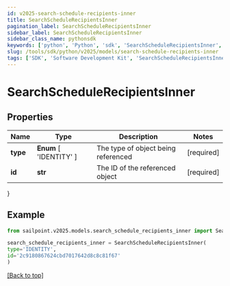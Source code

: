 ```yaml
---
id: v2025-search-schedule-recipients-inner
title: SearchScheduleRecipientsInner
pagination_label: SearchScheduleRecipientsInner
sidebar_label: SearchScheduleRecipientsInner
sidebar_class_name: pythonsdk
keywords: ['python', 'Python', 'sdk', 'SearchScheduleRecipientsInner', 'V2025SearchScheduleRecipientsInner'] 
slug: /tools/sdk/python/v2025/models/search-schedule-recipients-inner
tags: ['SDK', 'Software Development Kit', 'SearchScheduleRecipientsInner', 'V2025SearchScheduleRecipientsInner']
---
```


# SearchScheduleRecipientsInner


## Properties

Name | Type | Description | Notes
------------ | ------------- | ------------- | -------------
**type** |  **Enum** [  'IDENTITY' ] | The type of object being referenced | [required]
**id** | **str** | The ID of the referenced object | [required]
}

## Example

```python
from sailpoint.v2025.models.search_schedule_recipients_inner import SearchScheduleRecipientsInner

search_schedule_recipients_inner = SearchScheduleRecipientsInner(
type='IDENTITY',
id='2c9180867624cbd7017642d8c8c81f67'
)

```
[[Back to top]](#) 

